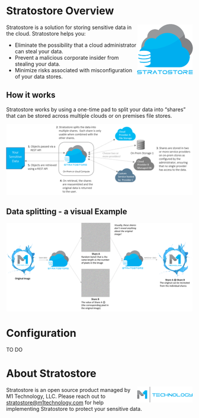 # Stratostore Overview

<img align="right" width="150" src="images/stratostore-logo.png">Stratostore is a solution for storing sensitive data in the cloud.  Stratostore helps you:

- Eliminate the possibility that a cloud administrator can steal your data.
- Prevent a malicious corporate insider from stealing your data.  
- Minimize risks associated with misconfiguration of your data stores. 

## How it works
Stratostore works by using a one-time pad to split your data into “shares” that can be stored across multiple clouds or on premises file stores. 

<img left="left"  src="images/how-it-works.png">

## Data splitting - a visual Example

<img left="left"  src="images/visual-example.png">

# Configuration

TO DO

# About Stratostore
<img align="right" width="150" src="images/m1-logo.png">Stratostore is an open source product managed by M1 Technology, LLC.  Please reach out to stratostore@m1technology.com for help implementing Stratostore to protect your sensitive data.
